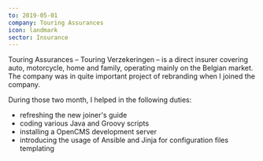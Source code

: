 ```yaml
---
to: 2019-05-01
company: Touring Assurances
icon: landmark
sector: Insurance
---
```

Touring Assurances – Touring Verzekeringen – is a direct insurer covering auto, motorcycle, home and family, operating mainly on the Belgian market.  
The company was in quite important project of rebranding when I joined the company.  

During those two month, I helped in the following duties:
- refreshing the new joiner's guide
- coding various Java and Groovy scripts
- installing a OpenCMS development server
- introducing the usage of Ansible and Jinja for configuration files templating